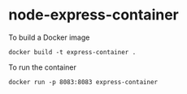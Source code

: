 # node-express-container

To build a Docker image 

```docker build -t express-container .```

To run the container

``` docker run -p 8083:8083 express-container ```

